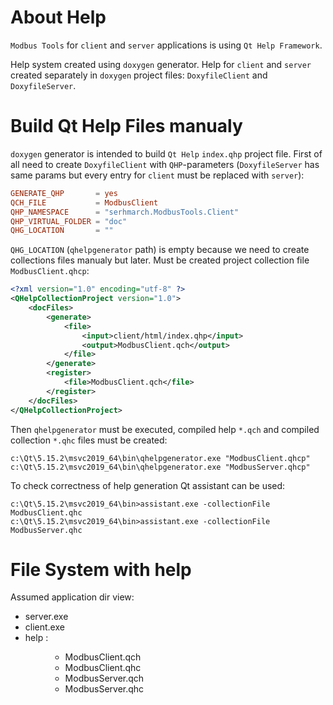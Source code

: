 # About Help

`Modbus Tools` for `client` and `server` applications is using `Qt Help Framework`.

Help system created using `doxygen` generator.
Help for `client` and `server` created separately in `doxygen` project files: 
`DoxyfileClient` and `DoxyfileServer`.

# Build Qt Help Files manualy

`doxygen` generator is intended to build `Qt Help` `index.qhp` project file. 
First of all need to create `DoxyfileClient`  with `QHP`-parameters 
(`DoxyfileServer` has same params but every entry for `client` must be replaced with `server`):

```conf
GENERATE_QHP       = yes
QCH_FILE           = ModbusClient
QHP_NAMESPACE      = "serhmarch.ModbusTools.Client"
QHP_VIRTUAL_FOLDER = "doc"
QHG_LOCATION       = ""
```

`QHG_LOCATION` (`qhelpgenerator` path) is empty because we need to create collections files manualy but later.
Must be created project collection file `ModbusClient.qhcp`:
```xml
<?xml version="1.0" encoding="utf-8" ?> 
<QHelpCollectionProject version="1.0">
    <docFiles>
        <generate>
            <file>
                <input>client/html/index.qhp</input>
                <output>ModbusClient.qch</output>
            </file>
        </generate>
        <register>
            <file>ModbusClient.qch</file>
        </register>
    </docFiles>
</QHelpCollectionProject>
```

Then `qhelpgenerator` must be executed, compiled help `*.qch` and compiled collection `*.qhc` files must be created:

```console
c:\Qt\5.15.2\msvc2019_64\bin\qhelpgenerator.exe "ModbusClient.qhcp"
c:\Qt\5.15.2\msvc2019_64\bin\qhelpgenerator.exe "ModbusServer.qhcp"
```

To check correctness of help generation Qt assistant can be used:
```console
c:\Qt\5.15.2\msvc2019_64\bin>assistant.exe -collectionFile ModbusClient.qhc
c:\Qt\5.15.2\msvc2019_64\bin>assistant.exe -collectionFile ModbusServer.qhc
```

# File System with help

Assumed application dir view:
* server.exe
* client.exe
* help : <dir>
    * ModbusClient.qch
    * ModbusClient.qhc
    * ModbusServer.qch
    * ModbusServer.qhc
